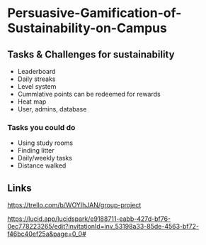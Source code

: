 # Persuasive-Gamification-of-Sustainability-on-Campus
## Tasks & Challenges for sustainability
- Leaderboard
- Daily streaks
- Level system
- Cummlative points can be redeemed for rewards
- Heat map
- User, admins, database
### Tasks you could do
- Using study rooms
- Finding litter
- Daily/weekly tasks
- Distance walked


## Links
https://trello.com/b/WOYIhJAN/group-project

https://lucid.app/lucidspark/e9188711-eabb-427d-bf76-0ec778223265/edit?invitationId=inv_53198a33-85de-4563-bf72-f46bc40ef25a&page=0_0#
